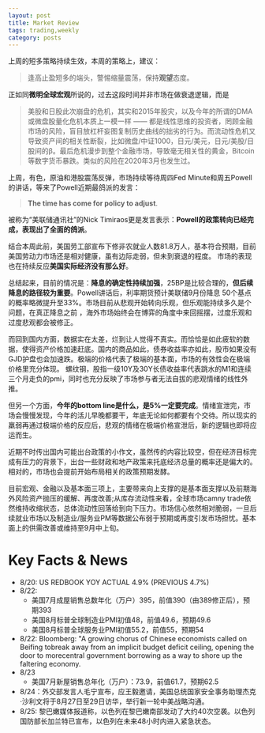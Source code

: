 ```yaml
---
layout: post
title: Market Review
tags: trading,weekly
category: posts
---
```


上周的短多策略持续生效，本周的策略上，建议：
> 逢高止盈短多的端头，警惕缩量震荡，保持**观望**态度。

正如同**微明全球宏观**所说的，过去这段时间并非市场在做衰退逻辑，而是

> 美股和日股此次崩盘的危机，其实和2015年股灾，以及今年的所谓的DMA或微盘股量化危机本质上一模一样 —— 都是线性思维的投资者，罔顾金融市场的风险，盲目放杠杆妄图复制历史曲线的拙劣的行为。而流动性危机又导致资产间的相关性断裂，比如微盘/中证1000，日元/美元，日元/美股/日股间的β。最后危机漫步到整个金融市场，导致毫无相关性的黄金，Bitcoin等数字货币暴跌。类似的风险在2020年3月也发生过。

上周，有色，原油和港股震荡反弹，市场持续等待周四Fed Minute和周五Powell的讲话，等来了Powell近期最鸽派的发言：

> **The time has come for policy to adjust**.

被称为“美联储通讯社”的Nick Timiraos更是发言表示：**Powell的政策转向已经完成，表现出了全面的鸽派**。

结合本周此前，美国劳工部宣布下修非农就业人数81.8万人，基本符合预期，目前美国劳动力市场还是相对健康，虽有边际走弱，但未到衰退的程度。
市场的表现也在持续反应**美国实际经济没有那么好**。

总结起来，目前的情况是：**降息的确定性持续加强**，25BP是比较合理的，**但后续降息的路径较为重要**。Powell讲话后，利率期货预计美联储9月份降息
50个基点的概率略微提升至33%。市场目前从悲观开始转向乐观，但乐观能持续多久是个问题，在真正降息之前 ，海外市场始终会在博弈的角度中来回摇摆，过度乐观和过度悲观都会被修正。

而回到国内方面，数据实在太差，烂到让人觉得不真实。而恰恰是如此疲软的数据，使得资产价格加速赶底。国内的商品如此，债券收益率亦如此，股市如果没有GJD护盘也会加速跌。极端的价格代表了极端的基本面，市场的有效性会在极端价格里充分体现。 螺纹钢，股指一级10Y及30Y长债收益率代表跳水的M1和连续三个月走负的pmi，同时也充分反映了市场参与者无法自拔的悲观情绪的线性外推。

但另一个方面，**今年的bottom line是什么，是5%一定要完成**。情绪宣泄完，市场会慢慢发现，今年的活儿早晚都要干，年底无论如何都要有个交待。所以现实的羸弱再通过极端价格的反应后，悲观的情绪在极端价格宣泄后，新的逻辑也即将应运而生。

近期不时传出国内可能出台政策的小作文，虽然传的内容比较空，但在经济目标完成有压力的背景下，出台一些财政和地产政策来托底经济总量的概率还是偏大的。相对的，市场也会提前开始布局相关的政策预期发酵。

目前宏观、金融以及基本面三项上，主要带来向上支撑的是基本面支撑以及前期海外风险资产抛压的缓解、再度改善;从库存流动性来看，全球市场camny trade依然维持收缩状态，总体流动性回落给到向下压力。市场信心依然相对脆弱，一旦后续就业市场以及制造业/服务业PM等数据公布弱于预期或再度引发市场担忧。基本面上的供需改善或维持至9月中上旬。

# Key Facts & News

- 8/20: US REDBOOK YOY ACTUAL 4.9% (PREVIOUS 4.7%)
- 8/22: 
    - 美国7月成屋销售总数年化（万户）395，前值390（由389修正后），预期393
    - 美国8月标普全球制造业PMI初值48，前值49.6，预期49.6
    - 美国8月标普全球服务业PMI初值55.2，前值55，预期54
- 8/22: Bloomberg: "A growing chorus of Chinese economists called on Beifing tobreak away from an implicit budget deficit ceiling, opening the door to morecentral government borrowing as a way to shore up the faltering economy.
- 8/23
    - 美国7月新屋销售总年化（万户）：73.9，前值61.7，预期62.5
- 8/24：外交部发言人毛宁宣布，应王毅邀请，美国总统国家安全事务助理杰克·沙利文将于8月27日至29日访华，举行新一轮中美战略沟通。
- 8/25: 黎巴嫩媒体报道称，以色列在黎巴嫩南部发动了大约40次空袭。以色列国防部长加兰特已宣布，以色列在未来48小时内进入紧急状态。